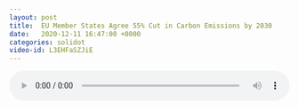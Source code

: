 ```yaml
---
layout: post
title:  EU Member States Agree 55% Cut in Carbon Emissions by 2030
date:   2020-12-11 16:47:00 +0000
categories: solidot
video-id: L3EHFaSZJiE
---
```


<audio src="/assets/44093c3b289cb18689aff6146f6cecdd.mp3" style="width: 100%;" controls></audio>

